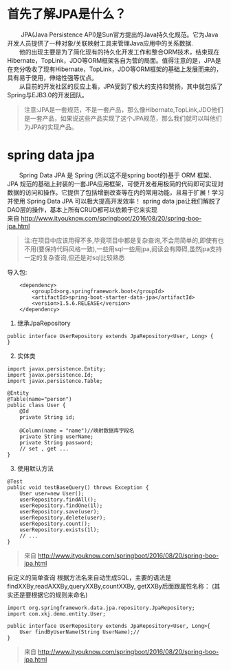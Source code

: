 # 首先了解JPA是什么？
&emsp;&emsp; JPA(Java Persistence API)是Sun官方提出的Java持久化规范。它为Java开发人员提供了一种对象/关联映射工具来管理Java应用中的关系数据.   
&emsp;&emsp;他的出现主要是为了简化现有的持久化开发工作和整合ORM技术，结束现在Hibernate，TopLink，JDO等ORM框架各自为营的局面。值得注意的是，JPA是在充分吸收了现有Hibernate，TopLink，JDO等ORM框架的基础上发展而来的，具有易于使用，伸缩性强等优点。   
&emsp;&emsp;从目前的开发社区的反应上看，JPA受到了极大的支持和赞扬，其中就包括了Spring与EJB3.0的开发团队。
> 注意:JPA是一套规范，不是一套产品，那么像Hibernate,TopLink,JDO他们是一套产品，如果说这些产品实现了这个JPA规范，那么我们就可以叫他们为JPA的实现产品。

# spring data jpa
&emsp;&emsp;Spring Data JPA 是 Spring (所以这不是spring boot的)基于 ORM 框架、JPA 规范的基础上封装的一套JPA应用框架，可使开发者用极简的代码即可实现对数据的访问和操作。它提供了包括增删改查等在内的常用功能，且易于扩展！学习并使用 Spring Data JPA 可以极大提高开发效率！
spring data jpa让我们解脱了DAO层的操作，基本上所有CRUD都可以依赖于它来实现  
来自 <http://www.ityouknow.com/springboot/2016/08/20/spring-boo-jpa.html> 

> 注:在项目中应该用得不多,毕竟项目中都是复杂查询,不会用简单的,即使有也不用(要保持代码风格一致),一些用sql一些用jpa,阅读会有障碍,虽然jpa支持一定的复杂查询,但还是对sql比较熟悉


导入包:
```
    <dependency>
        <groupId>org.springframework.boot</groupId>
        <artifactId>spring-boot-starter-data-jpa</artifactId>
        <version>1.5.6.RELEASE</version>
    </dependency>
```

1. 继承JpaRepository
```
public interface UserRepository extends JpaRepository<User, Long> {
}
```

2.  实体类
```
import javax.persistence.Entity;
import javax.persistence.Id;
import javax.persistence.Table;

@Entity
@Table(name="person")
public class User {
    @Id
    private String id;
    
    @Column(name = "name")//映射数据库字段名
    private String userName;
    private String password;
    // set , get ...
}
```
3.  使用默认方法
```
@Test
public void testBaseQuery() throws Exception {
    User user=new User();
    userRepository.findAll();
    userRepository.findOne(1l);
    userRepository.save(user);
    userRepository.delete(user);
    userRepository.count();
    userRepository.exists(1l);
    // ...
}
```
> 来自 <http://www.ityouknow.com/springboot/2016/08/20/spring-boo-jpa.html> 


自定义的简单查询
根据方法名来自动生成SQL，主要的语法是findXXBy,readAXXBy,queryXXBy,countXXBy, getXXBy后面跟属性名称：
(其实还是要根据它的规则来命名)
```
import org.springframework.data.jpa.repository.JpaRepository;
import com.xkj.demo.entity.User;

public interface UserRepository extends JpaRepository<User, Long>{
    User findByUserName(String UserName);//
}
```
> 来自 <http://www.ityouknow.com/springboot/2016/08/20/spring-boo-jpa.html> 


